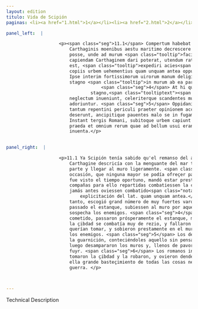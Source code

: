 ```yaml
---
layout: edition
titulo: Vida de Scipión
paginas: <li><a href="1.html">1</a></li><li><a href="2.html">2</a></li><li><a href="3.html">3</a></li><li><a href="4.html">4</a></li><li><a href="5.html">5</a></li><li><a href="6.html">6</a></li><li><a href="7.html">7</a></li><li><a href="8.html">8</a></li><li><a href="9.html">9</a></li><li><a href="10.html">10</a></li><li><a href="11.html">11</a></li><li><a href="12.html">12</a></li><li><a href="13.html">13</a></li><li><a href="14.html">14</a></li><li><a href="15.html">15</a></li><li><a href="16.html">16</a></li><li><a href="17.html">17</a></li><li><a href="18.html">18</a></li><li><a href="19.html">19</a></li><li><a href="20.html">20</a></li><li><a href="21.html">21</a></li><li><a href="22.html">22</a></li><li><a href="23.html">23</a></li><li><a href="24.html">24</a></li><li><a href="25.html">25</a></li><li><a href="26.html">26</a></li><li><a href="27.html">27</a></li><li><a href="28.html">28</a></li><li><a href="29.html">29</a></li><li><a href="30.html">30</a></li><li><a href="31.html">31</a></li><li><a href="32.html">32</a></li><li><a href="33.html">33</a></li><li><a href="34.html">34</a></li><li><a href="35.html">35</a></li><li><a href="36.html">36</a></li><li><a href="37.html">37</a></li><li><a href="38.html">38</a></li><li><a href="39.html">39</a></li><li><a href="40.html">40</a></li><li><a href="41.html">41</a></li><li><a href="42.html">42</a></li><li><a href="43.html">43</a></li><li><a href="44.html">44</a></li><li><a href="45.html">45</a></li><li><a href="46.html">46</a></li><li><a href="47.html">47</a></li><li><a href="48.html">48</a></li><li><a href="49.html">49</a></li><li><a href="50.html">50</a></li><li><a href="51.html">51</a></li><li><a href="52.html">52</a></li><li><a href="53.html">53</a></li><li><a href="54.html">54</a></li><li><a href="55.html">55</a></li><li><a href="56.html">56</a></li><li><a href="57.html">57</a></li><li><a href="58.html">58</a></li><li><a href="59.html">59</a></li><li><a href="60.html">60</a></li><li><a href="61.html">61</a></li><li><a href="62.html">62</a></li><li><a href="63.html">63</a></li><li><a href="64.html">64</a></li><li><a href="65.html">65</a></li><li><a href="66.html">66</a></li><li><a href="67.html">67</a></li><li><a href="68.html">68</a></li><li><a href="69.html">69</a></li><li><a href="70.html">70</a></li><li><a href="71.html">71</a></li><li><a href="72.html">72</a></li><li><a href="73.html">73</a></li><li><a href="74.html">74</a></li>

panel_left:  |

                    <p><span class="seg">11.1</span> Compertum habebat Scipio stagnum, quod haud procul abest a
                        Carthaginis moenibus aestu maritimo decrescere et uado ea parte transiri
                        posse, unde ad murum <span class="tooltip">facilius<span class="tooltiptext">facilis <span class="siglas">F M N R S W r s</span> </span></span> esset accessus. <span class="seg">2</span> Tali occasione, qua nulla maior ad
                        capiendam Carthaginem dari poterat, utendum ratus, cum tempus commodum uisum
                        est, <span class="tooltip">expediri acies<span class="tooltiptext">acies expediri <span class="siglas">F M N P R S U W</span> </span></span> et distributis <a href="../public/images/1478/122r.jpg" target="new"><img class="facs" src="{site.url}/Vitae/public/images/facs_icon.jpg"/></a>[122r]
                        copiis urbem uehementius quam unquam antea oppugnari iubet. <span class="seg">3</span>
                        Ipse interim fortissimorum uirorum manum deligit, quibus imperat superato
                        stagno <span class="tooltip">in murum ab ea parte, quae minime suspecta erat euadant.
                                    <span class="seg">4</span> At hi quibus negocium datum est, prospere traiecto
                                stagno,<span class="tooltiptext"><span class="om"><i>om. </i></span> <span class="siglas">R</span> ut murum... <span class="siglas">P</span> </span></span> cum ex alia parte urbis acerrime pugnaretur, locum quem petebant
                        neglectum inueniunt, celeriterque scandentes murum hostes a tergo
                        adoriuntur. <span class="seg">5</span> Oppidani et externi praesidii milites, quibus
                        tantum repentini periculi praeter opinionem acciderat extemplo moenia
                        deserunt, ancipitique pauentes malo se in fugam coniiciunt. <span class="seg">6</span>
                        Instant tergis Romani, subitoque urbem capiunt diripiuntque, ubi ingens
                        praeda et omnium rerum quae ad bellum usui erant summa est facultas
                        inuenta.</p>
                

panel_right:  |

                    <p>11.1 Ya Scipión tenía sabido qu'el remanso del agua çercano a los muros de
                        Carthagine descricía con la menguante del mar tanto que se podía <a href="../public/images/1491/183r.jpg" target="new"><img class="facs" src="{site.url}/Vitae/public/images/facs_icon.jpg"/></a>[183r,b] vadear de aquella
                        parte y llegar al muro ligeramente. <span class="seg">2</span> Y pensando usar de tal
                        occasión, que ninguna mayor se podía ofreçer para tomar la çibdad, quando
                        fue visto el tiempo oportuno, mandó estar prestas las azes y que las
                        compañas para ello repartidas combatiessen la çibdad más reziamente que
                        jamás antes oviessen combatido<span class="nota"><sup>6</sup><span class="texto_nota">jamás antes oviessen combatido:
                            explicitación del lat. quam unquam antea.</span></span>. <span class="seg">3</span> Él, en
                        tanto, escogió grand número de muy fuertes varones, a los quales mandó que,
                        passado el estanque, subiessen al muro por aquella parte de que no tenían
                        sospecha los enemigos. <span class="seg">4</span> Assí que estos a quien el negoçio fue
                        cometido, passaron prósperamente el estanque, mientra que de la otra parte
                        la çibdad se combatía muy de rezio, y fallaron sin defensa el logar que
                        querían tomar, y sobieron prestamente en el muro y dieron en las espaldas de
                        los enemigos. <span class="seg">5</span> Los de la çibdad y los forasteros que estavan en
                        la guarnición, conteciéndoles aquello sin pensamiento de tan súbito peligro,
                        luego desampararon los muros y, llenos de pavor del doble mal, començaron a
                        fuyr. <span class="seg">6</span> Los romanos instavan dándoles a las espaldas, y de súbito
                        tomaron la çibdad y la robaron, y ovieron dende grand robo y fallaron en
                        ella grande basteçimiento de todas las cosas neçessarias para proseguir la
                        guerra. </p>

                

---
```


Technical Description 